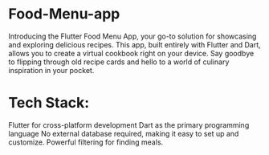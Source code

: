 # Food-Menu-app
Introducing the Flutter Food Menu App, your go-to solution for showcasing and exploring delicious recipes. This app, built entirely with Flutter and Dart, allows you to create a virtual cookbook right on your device. Say goodbye to flipping through old recipe cards and hello to a world of culinary inspiration in your pocket.

# Tech Stack:
Flutter for cross-platform development
Dart as the primary programming language
No external database required, making it easy to set up and customize.
Powerful filtering for finding meals.
